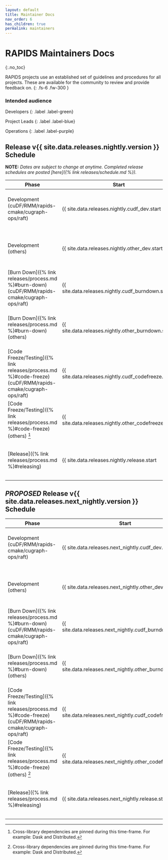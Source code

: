 ```yaml
---
layout: default
title: Maintainer Docs
nav_order: 6
has_children: true
permalink: maintainers
---
```


# RAPIDS Maintainers Docs
{:.no_toc}

RAPIDS projects use an established set of guidelines and procedures for all projects. These are available for the community to review and provide feedback on.
{: .fs-6 .fw-300 }

### Intended audience

Developers
{: .label .label-green}

Project Leads
{: .label .label-blue}

Operations
{: .label .label-purple}

## Release v{{ site.data.releases.nightly.version }} Schedule

**NOTE:** *Dates are subject to change at anytime. Completed release schedules are posted [here]({% link releases/schedule.md %}).*

Phase | Start | End | Duration
-- | -- | -- | --
Development (cuDF/RMM/rapids-cmake/cugraph-ops/raft) | {{ site.data.releases.nightly.cudf_dev.start | date: "%a, %b %e, %Y" }} | {{ site.data.releases.nightly.cudf_dev.end | date: "%a, %b %e, %Y" }} | {{ site.data.releases.nightly.cudf_dev.days }} days
Development (others) | {{ site.data.releases.nightly.other_dev.start | date: "%a, %b %e, %Y" }} | {{ site.data.releases.nightly.other_dev.end | date: "%a, %b %e, %Y" }} | {{ site.data.releases.nightly.other_dev.days }} days
[Burn Down]({% link releases/process.md %}#burn-down)(cuDF/RMM/rapids-cmake/cugraph-ops/raft) | {{ site.data.releases.nightly.cudf_burndown.start | date: "%a, %b %e, %Y" }} | {{ site.data.releases.nightly.cudf_burndown.end | date: "%a, %b %e, %Y" }} | {{ site.data.releases.nightly.cudf_burndown.days }} days
[Burn Down]({% link releases/process.md %}#burn-down) (others) | {{ site.data.releases.nightly.other_burndown.start | date: "%a, %b %e, %Y" }} | {{ site.data.releases.nightly.other_burndown.end | date: "%a, %b %e, %Y" }} | {{ site.data.releases.nightly.other_burndown.days }} days
[Code Freeze/Testing]({% link releases/process.md %}#code-freeze) (cuDF/RMM/rapids-cmake/cugraph-ops/raft) | {{ site.data.releases.nightly.cudf_codefreeze.start | date: "%a, %b %e, %Y" }} | {{ site.data.releases.nightly.cudf_codefreeze.end | date: "%a, %b %e, %Y" }} | {{ site.data.releases.nightly.cudf_codefreeze.days }} days
[Code Freeze/Testing]({% link releases/process.md %}#code-freeze) (others) [^1] | {{ site.data.releases.nightly.other_codefreeze.start | date: "%a, %b %e, %Y" }} | {{ site.data.releases.nightly.other_codefreeze.end | date: "%a, %b %e, %Y" }} | {{ site.data.releases.nightly.other_codefreeze.days }} days
[Release]({% link releases/process.md %}#releasing) | {{ site.data.releases.nightly.release.start | date: "%a, %b %e, %Y" }} | {{ site.data.releases.nightly.release.end | date: "%a, %b %e, %Y" }} | {{ site.data.releases.nightly.release.days }} days

## _PROPOSED_ Release v{{ site.data.releases.next_nightly.version }} Schedule

Phase | Start | End | Duration
-- | -- | -- | --
Development (cuDF/RMM/rapids-cmake/cugraph-ops/raft) | {{ site.data.releases.next_nightly.cudf_dev.start | date: "%a, %b %e, %Y" }} | {{ site.data.releases.next_nightly.cudf_dev.end | date: "%a, %b %e, %Y" }} | {{ site.data.releases.next_nightly.cudf_dev.days }} days
Development (others) | {{ site.data.releases.next_nightly.other_dev.start | date: "%a, %b %e, %Y" }} | {{ site.data.releases.next_nightly.other_dev.end | date: "%a, %b %e, %Y" }} | {{ site.data.releases.next_nightly.other_dev.days }} days
[Burn Down]({% link releases/process.md %}#burn-down)(cuDF/RMM/rapids-cmake/cugraph-ops/raft) | {{ site.data.releases.next_nightly.cudf_burndown.start | date: "%a, %b %e, %Y" }} | {{ site.data.releases.next_nightly.cudf_burndown.end | date: "%a, %b %e, %Y" }} | {{ site.data.releases.next_nightly.cudf_burndown.days }} days
[Burn Down]({% link releases/process.md %}#burn-down) (others) | {{ site.data.releases.next_nightly.other_burndown.start | date: "%a, %b %e, %Y" }} | {{ site.data.releases.next_nightly.other_burndown.end | date: "%a, %b %e, %Y" }} | {{ site.data.releases.next_nightly.other_burndown.days }} days
[Code Freeze/Testing]({% link releases/process.md %}#code-freeze) (cuDF/RMM/rapids-cmake/cugraph-ops/raft) | {{ site.data.releases.next_nightly.cudf_codefreeze.start | date: "%a, %b %e, %Y" }} | {{ site.data.releases.next_nightly.cudf_codefreeze.end | date: "%a, %b %e, %Y" }} | {{ site.data.releases.next_nightly.cudf_codefreeze.days }} days
[Code Freeze/Testing]({% link releases/process.md %}#code-freeze) (others) [^1] | {{ site.data.releases.next_nightly.other_codefreeze.start | date: "%a, %b %e, %Y" }} | {{ site.data.releases.next_nightly.other_codefreeze.end | date: "%a, %b %e, %Y" }} | {{ site.data.releases.next_nightly.other_codefreeze.days }} days
[Release]({% link releases/process.md %}#releasing) | {{ site.data.releases.next_nightly.release.start | date: "%a, %b %e, %Y" }} | {{ site.data.releases.next_nightly.release.end | date: "%a, %b %e, %Y" }} | {{ site.data.releases.next_nightly.release.days }} days

[^1]: Cross-library dependencies are pinned during this time-frame. For example: Dask and Distributed.
